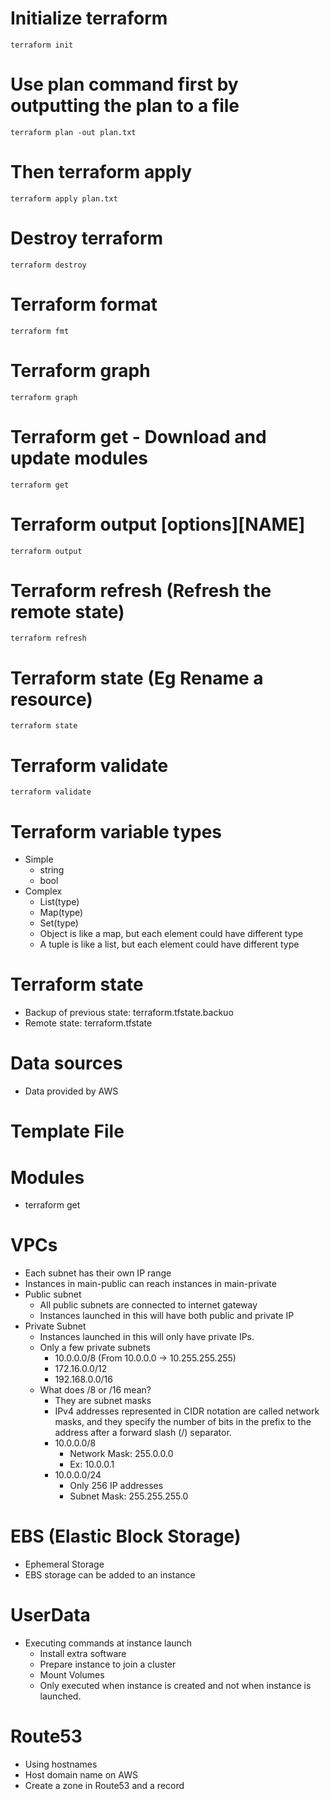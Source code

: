 # Initialize terraform 
`terraform init`

# Use plan command first by outputting the plan to a file
`terraform plan -out plan.txt`

# Then terraform apply
`terraform apply plan.txt`

# Destroy terraform
`terraform destroy`

# Terraform format
`terraform fmt`

# Terraform graph
`terraform graph`

# Terraform get - Download and update modules
`terraform get`

# Terraform output [options][NAME]
`terraform output`

# Terraform refresh (Refresh the remote state)
`terraform refresh`

# Terraform state (Eg Rename a resource)
`terraform state` 

# Terraform validate
`terraform validate`

# Terraform variable types
 * Simple
   * string
   * bool
 * Complex
   * List(type)
   * Map(type)
   * Set(type)
   * Object is like a map, but each element could have different type
   * A tuple is like a list, but each element could have different type

# Terraform state
   * Backup of previous state: terraform.tfstate.backuo
   * Remote state: terraform.tfstate

# Data sources
   * Data provided by AWS

# Template File
# Modules
   * terraform get
# VPCs
   * Each subnet has their own IP range
   * Instances in main-public can reach instances in main-private
   * Public subnet
     * All public subnets are connected to internet gateway 
     * Instances launched in this will have both public and private IP
   * Private Subnet
     * Instances launched in this will only have private IPs.
     * Only a few private subnets
       * 10.0.0.0/8 (From 10.0.0.0 -> 10.255.255.255)
       * 172.16.0.0/12
       * 192.168.0.0/16
     * What does /8 or /16 mean?
       * They are subnet masks 
       * IPv4 addresses represented in CIDR notation are called network masks, and they specify the number of bits in the prefix to the 
       address after a forward slash (/) separator.
       * 10.0.0.0/8
         * Network Mask: 255.0.0.0
         * Ex: 10.0.0.1
       * 10.0.0.0/24
         * Only 256 IP addresses
         * Subnet Mask: 255.255.255.0

# EBS (Elastic Block Storage)
  * Ephemeral Storage 
  * EBS storage can be added to an instance

# UserData
  * Executing commands at instance launch
    * Install extra software
    * Prepare instance to join a cluster
    * Mount Volumes
    * Only executed when instance is created and not when instance is launched.

# Route53
  * Using hostnames
  * Host domain name on AWS
  * Create a zone in Route53 and a record